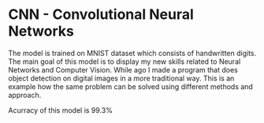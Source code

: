 # CNN - Convolutional Neural Networks
The model is trained on MNIST dataset which consists of handwritten digits. The main goal of this model is to display my new skills related to Neural Networks and Computer Vision. While ago I made a program that does object detection on digital images in a more traditional way. This is an example how the same problem can be solved using different methods and approach.

Acurracy of this model is 99.3% 
